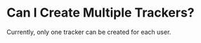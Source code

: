 # Can I Create Multiple Trackers?<a name="cts_faq_001"></a>

Currently, only one tracker can be created for each user.

